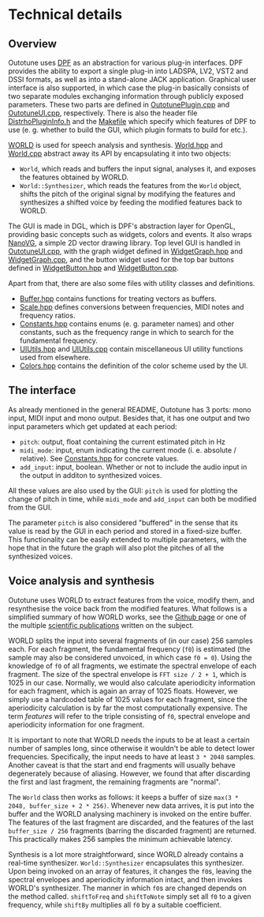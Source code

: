Technical details
=================

Overview
--------

Outotune uses [DPF][dpf] as an abstraction for various plug-in interfaces. DPF
provides the ability to export a single plug-in into LADSPA, LV2, VST2 and DSSI
formats, as well as into a stand-alone JACK application. Graphical user
interface is also supported, in which case the plug-in basically consists of
two separate modules exchanging information through publicly exposed
parameters. These two parts are defined in
[OutotunePlugin.cpp](OutotunePlugin.cpp) and [OutotuneUI.cpp](OutotuneUI.cpp),
respectively. There is also the header file
[DistrhoPluginInfo.h](DistrhoPluginInfo.h) and the [Makefile](Makefile) which
specify which features of DPF to use (e. g. whether to build the GUI, which
plugin formats to build for etc.).

[WORLD][world] is used for speech analysis and synthesis.
[World.hpp](World.hpp) and [World.cpp](World.cpp) abstract away its API by
encapsulating it into two objects:

* `World`, which reads and buffers the input signal, analyses it, and exposes
  the features obtained by WORLD.
* `World::Synthesizer`, which reads the features from the `World` object,
  shifts the pitch of the original signal by modifying the features and
  synthesizes a shifted voice by feeding the modified features back to WORLD.

The GUI is made in DGL, which is DPF's abstraction layer for OpenGL, providing
basic concepts such as widgets, colors and events. It also wraps
[NanoVG][nanovg], a simple 2D vector drawing library. Top level GUI is handled
in [OutotuneUI.cpp](OutotuneUI.cpp), with the graph widget defined in [WidgetGraph.hpp](WidgetGraph.hpp) and [WidgetGraph.cpp](WidgetGraph.cpp), and the button widget used for the top bar buttons defined in [WidgetButton.hpp](WidgetButton.hpp) and [WidgetButton.cpp](WidgetButton.cpp).

Apart from that, there are also some files with utility classes and
definitions.

* [Buffer.hpp](Buffer.hpp) contains functions for treating vectors
as buffers.
* [Scale.hpp](Scale.hpp) defines conversions between frequencies, MIDI notes and frequency ratios.
* [Constants.hpp](Constants.hpp) contains enums (e. g. parameter names) and other constants, such as the frequency range in which to search for the fundamental frequency.
* [UIUtils.hpp](UIUtils.hpp) and [UIUtils.cpp](UIUtils.cpp) contain miscellaneous UI utility functions used from elsewhere.
* [Colors.hpp](Colors.hpp) contains the definition of the color scheme used by the UI.


The interface
-------------

As already mentioned in the general README, Outotune has 3 ports: mono input,
MIDI input and mono output. Besides that, it has one output and two input
parameters which get updated at each period:

* `pitch`: output, float containing the current estimated pitch in Hz
* `midi_mode`: input, enum indicating the current mode (i. e. absolute /
  relative). See [Constants.hpp](Constants.hpp) for concrete values.
* `add_input`: input, boolean. Whether or not to include the audio input in the
  output in additon to synthesized voices.

All these values are also used by the GUI: `pitch` is used for plotting the
change of pitch in time, while `midi_mode` and `add_input` can both be modified
from the GUI.

The parameter `pitch` is also considered "buffered" in the sense that its value
is read by the GUI in each period and stored in a fixed-size buffer. This
functionality can be easily extended to multiple parameters, with the hope that
in the future the graph will also plot the pitches of all the synthesized voices.

Voice analysis and synthesis
----------------------------

Outotune uses WORLD to extract features from the voice, modify them, and
resynthesise the voice back from the modified features. What follows is a
simplified summary of how WORLD works, see the [Github page][world] or one of
the multiple [scientific publications][world-publications] written on the
subject.

WORLD splits the input into several fragments of (in our case) 256 samples
each. For each fragment, the fundamental frequency (`f0`) is estimated (the
sample may also be considered unvoiced, in which case `f0 = 0`). Using the
knowledge of `f0` of all fragments, we estimate the spectral envelope of each
fragment. The size of the spectral envelope is `FFT size / 2 + 1`, which is
1025 in our case. Normally, we would also calculate aperiodicity information
for each fragment, which is again an array of 1025 floats. However, we simply
use a hardcoded table of 1025 values for each fragment, since the aperiodicity
calculation is by far the most computationally expensive. The term _features_
will refer to the triple consisting of `f0`, spectral envelope and aperiodicity
information for one fragment.

It is important to note that WORLD needs the inputs to be at least a certain
number of samples long, since otherwise it wouldn't be able to detect lower
frequencies. Specifically, the input needs to have at least `3 * 2048` samples.
Another caveat is that the start and end fragments will usually behave
degenerately because of aliasing. However, we found that after discarding the
first and last fragment, the remaining fragments are "normal".

The `World` class then works as follows: it keeps a buffer of size `max(3 *
2048, buffer_size + 2 * 256)`. Whenever new data arrives, it is put into the
buffer and the WORLD analysing machinery is invoked on the entire buffer. The
features of the last fragment are discarded, and the features of the last
`buffer_size / 256` fragments (barring the discarded fragment) are returned.
This practically makes 256 samples the minimum achievable latency.

Synthesis is a lot more straightforward, since WORLD already contains a
real-time synthesizer. `World::Synthesizer` encapsulates this synthesizer. Upon
being invoked on an array of features, it changes the `f0`s, leaving the
spectral envelopes and aperiodicity information intact, and then invokes
WORLD's synthesizer. The manner in which `f0`s are changed depends on the
method called. `shiftToFreq` and `shiftToNote` simply set all `f0` to a given
frequency, while `shiftBy` multiplies all `f0` by a suitable coefficient.


[dpf]: https://github.com/DISTRHO/DPF
[world]: https://github.com/mmorise/World
[world-publications]: http://www.isc.meiji.ac.jp/~mmorise/world/english/publications.html
[nanovg]: https://github.com/memononen/nanovg
